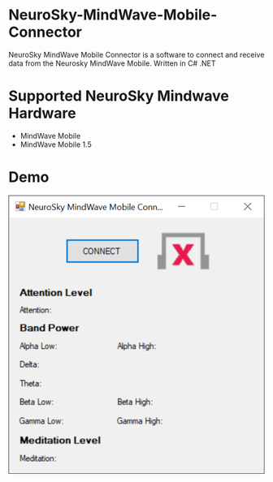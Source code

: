 # NeuroSky-MindWave-Mobile-Connector
NeuroSky MindWave Mobile Connector is a software to connect and receive data from the Neurosky MindWave Mobile. Written in C# .NET

# Supported NeuroSky Mindwave Hardware
- MindWave Mobile
- MindWave Mobile 1.5

# Demo
<img src="https://github.com/Dhanabhon/NeuroSky-MindWave-Mobile-Connector/blob/master/screen_shot1.png"/>
